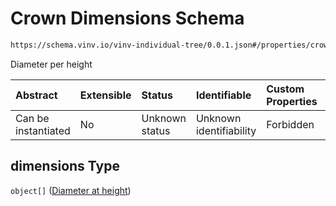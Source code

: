 # Crown Dimensions Schema

```txt
https://schema.vinv.io/vinv-individual-tree/0.0.1.json#/properties/crown/properties/dimensions
```

Diameter per height

| Abstract            | Extensible | Status         | Identifiable            | Custom Properties | Additional Properties | Access Restrictions | Defined In                                                |
| :------------------ | :--------- | :------------- | :---------------------- | :---------------- | :-------------------- | :------------------ | :-------------------------------------------------------- |
| Can be instantiated | No         | Unknown status | Unknown identifiability | Forbidden         | Allowed               | none                | [0.0.1.doc.json\*](0.0.1.doc.json "open original schema") |

## dimensions Type

`object[]` ([Diameter at height](0-defs-diameter-at-height.md))
